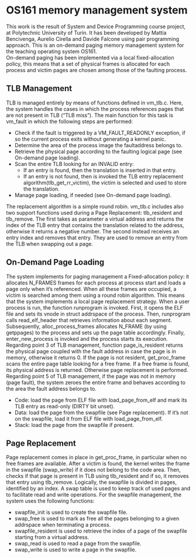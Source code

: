 # OS161 memory management system
This work is the result of System and Device Programming course project, at Polytechnic University of Turin. It has been developed by Mattia Bencivenga, Aurelio Cirella and Davide Falcone using pair programming approach. 
This is an on-demand paging memory management system for the teaching operating system OS161. \
On-demand paging has been implemented via a local fixed-allocation policy, this means that a set of physical frames is allocated for each process and victim pages are chosen among those of the faulting process.
## TLB Management
TLB is managed entirely by means of functions defined in vm_tlb.c. Here, the system handles the cases in which the process references pages that are not present in TLB (“TLB miss”). 
The main function for this task is vm_fault in which the following steps are performed: 
- Check if the fault is triggered by a VM_FAULT_READONLY exception, if so the current process exits without generating a kernel panic.
- Determine the area of the process image the faultaddress belongs to.
- Retrieve the physical page according to the faulting logical page (see On-demand page loading).
- Scan the entire TLB looking for an INVALID entry:
  - If an entry is found, then the translation is inserted in that entry.
  - If an entry is not found, then is invoked the TLB entry replacement algorithm(tlb_get_rr_victim), the victim is selected and used to store the translation.
- Manage page loading, if needed (see On-demand page loading).

The replacement algorithm is a simple round robin.
vm_tlb.c includes also two support functions used during a Page Replacement: tlb_resident and tlb_remove. The first takes as parameter a virtual address and returns the index of the TLB entry that contains the translation related to the address, otherwise it returns a negative number. The second instead receives an entry index and removes that entry. They are used to remove an entry from the TLB when swapping out a page.

## On-Demand Page Loading
The system implements for paging management a Fixed-allocation policy: it allocates N_FRAMES frames for each process at process start and loads a page only when it’s referenced. When all these frames are occupied, a victim is searched among them using a round robin algorithm. This means that the system implements a local page replacement strategy. 
When a user process is run, the function runprogram is invoked. First, it opens the ELF file and sets its vnode in struct addrspace of the process. Then, runprogram calls read_elf_header that retrieves information about each segment. Subsequently, alloc_process_frames allocates N_FRAME (by using getppages) to the process and sets up the page table accordingly. Finally, enter_new_process is invoked and the process starts its execution.
Regarding point 3 of TLB management, function page_is_resident returns the physical page coupled with the fault address in case the page is in memory, otherwise it returns 0. If the page is not resident, get_proc_frame scans the entire page table looking for a free frame. If a free frame is found, its physical address is returned. Otherwise page replacement is performed. 
Regarding point 5 of TLB management, if the page was not in memory (page fault), the system zeroes the entire frame and behaves according to the area the fault address belongs to. 
- Code: load the page from ELF file with load_page_from_elf and mark its TLB entry as read-only (DIRTY bit unset).
- Data: load the page from the swapfile (see Page replacement). If it’s not on the swapfile, load it from ELF file with load_page_from_elf.
- Stack: load the page from the swapfile if present.

## Page Replacement
Page replacement comes in place in get_proc_frame, in particular when no free frames are available. After a victim is found, the kernel writes the frame in the swapfile (swap_write) if it does not belong to the code area. Then, checks if that page is present in TLB using tlb_resident and if so, it removes that entry using tlb_remove.
Logically, the swapfile is divided in pages, identified by an index. A swap table is used to keep track of used pages and to facilitate read and write operations.
For the swapfile management, the system uses the following functions: 
- swapfile_init is used to create the swapfile file. 
- swap_free is used to mark as free all the pages belonging to a given addrspace when terminating a process. 
- swapfile_resident is used to retrieve the index of a page of the swapfile starting from a virtual address.
- swap_read is used to read a page from the swapfile.
- swap_write is used to write a page in the swapfile.

